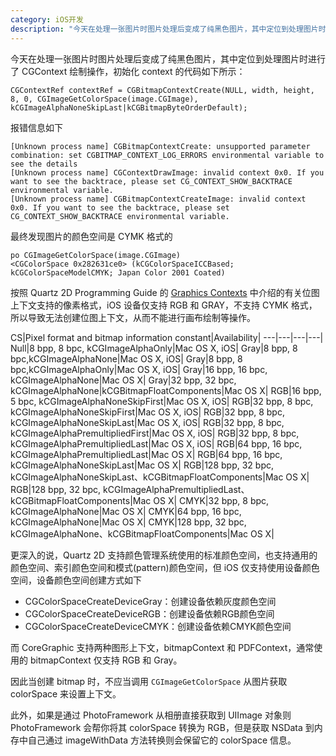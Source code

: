 ```yaml
---
category: iOS开发
description: "今天在处理一张图片时图片处理后变成了纯黑色图片，其中定位到处理图片时进行了 CGContext 绘制操作，初始化 context 的代码如下所示："
---
```


今天在处理一张图片时图片处理后变成了纯黑色图片，其中定位到处理图片时进行了 CGContext 绘制操作，初始化 context 的代码如下所示：

```objective_c
CGContextRef contextRef = CGBitmapContextCreate(NULL, width, height, 8, 0, CGImageGetColorSpace(image.CGImage), kCGImageAlphaNoneSkipLast|kCGBitmapByteOrderDefault);
```

报错信息如下

```
[Unknown process name] CGBitmapContextCreate: unsupported parameter combination: set CGBITMAP_CONTEXT_LOG_ERRORS environmental variable to see the details
[Unknown process name] CGContextDrawImage: invalid context 0x0. If you want to see the backtrace, please set CG_CONTEXT_SHOW_BACKTRACE environmental variable.
[Unknown process name] CGBitmapContextCreateImage: invalid context 0x0. If you want to see the backtrace, please set CG_CONTEXT_SHOW_BACKTRACE environmental variable.
```

最终发现图片的颜色空间是 CYMK 格式的

```
po CGImageGetColorSpace(image.CGImage)
<CGColorSpace 0x282631ce0> (kCGColorSpaceICCBased; kCGColorSpaceModelCMYK; Japan Color 2001 Coated)
```

按照 Quartz 2D Programming Guide 的 [Graphics Contexts](https://developer.apple.com/library/archive/documentation/GraphicsImaging/Conceptual/drawingwithquartz2d/dq_context/dq_context.html#//apple_ref/doc/uid/TP30001066-CH203-TPXREF101) 中介绍的有关位图上下文支持的像素格式，iOS 设备仅支持 RGB 和 GRAY，不支持 CYMK 格式，所以导致无法创建位图上下文，从而不能进行画布绘制等操作。

CS|Pixel format and bitmap information constant|Availability|
---|---|---|---|
Null|8 bpp, 8 bpc, kCGImageAlphaOnly|Mac OS X, iOS|
Gray|8 bpp, 8 bpc,kCGImageAlphaNone|Mac OS X, iOS|
Gray|8 bpp, 8 bpc,kCGImageAlphaOnly|Mac OS X, iOS|
Gray|16 bpp, 16 bpc, kCGImageAlphaNone|Mac OS X|
Gray|32 bpp, 32 bpc, kCGImageAlphaNone|kCGBitmapFloatComponents|Mac OS X|
RGB|16 bpp, 5 bpc, kCGImageAlphaNoneSkipFirst|Mac OS X, iOS|
RGB|32 bpp, 8 bpc, kCGImageAlphaNoneSkipFirst|Mac OS X, iOS|
RGB|32 bpp, 8 bpc, kCGImageAlphaNoneSkipLast|Mac OS X, iOS|
RGB|32 bpp, 8 bpc, kCGImageAlphaPremultipliedFirst|Mac OS X, iOS|
RGB|32 bpp, 8 bpc, kCGImageAlphaPremultipliedLast|Mac OS X, iOS|
RGB|64 bpp, 16 bpc, kCGImageAlphaPremultipliedLast|Mac OS X|
RGB|64 bpp, 16 bpc, kCGImageAlphaNoneSkipLast|Mac OS X|
RGB|128 bpp, 32 bpc, kCGImageAlphaNoneSkipLast、kCGBitmapFloatComponents|Mac OS X|
RGB|128 bpp, 32 bpc, kCGImageAlphaPremultipliedLast、kCGBitmapFloatComponents|Mac OS X|
CMYK|32 bpp, 8 bpc, kCGImageAlphaNone|Mac OS X|
CMYK|64 bpp, 16 bpc, kCGImageAlphaNone|Mac OS X|
CMYK|128 bpp, 32 bpc, kCGImageAlphaNone、kCGBitmapFloatComponents|Mac OS X|

更深入的说，Quartz 2D 支持颜色管理系统使用的标准颜色空间，也支持通用的颜色空间、索引颜色空间和模式(pattern)颜色空间，但 iOS 仅支持使用设备颜色空间，设备颜色空间创建方式如下

* CGColorSpaceCreateDeviceGray：创建设备依赖灰度颜色空间
* CGColorSpaceCreateDeviceRGB：创建设备依赖RGB颜色空间
* CGColorSpaceCreateDeviceCMYK：创建设备依赖CMYK颜色空间

而 CoreGraphic 支持两种图形上下文，bitmapContext 和 PDFContext，通常使用的 bitmapContext 仅支持 RGB 和 Gray。

因此当创建 bitmap 时，不应当调用 ```CGImageGetColorSpace``` 从图片获取 colorSpace 来设置上下文。

此外，如果是通过 PhotoFramework 从相册直接获取到 UIImage 对象则 PhotoFramework 会帮你将其 colorSpace 转换为 RGB，但是获取 NSData 到内存中自己通过 imageWithData 方法转换则会保留它的 colorSpace 信息。